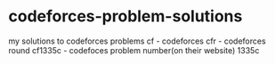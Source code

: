 # codeforces-problem-solutions
my solutions to codeforces problems
cf - codeforces
cfr - codeforces round
cf1335c - codefoces problem number(on their website) 1335c
